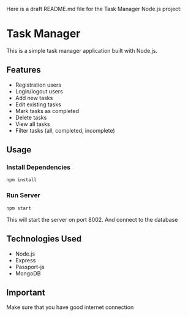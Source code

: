 Here is a draft README.md file for the Task Manager Node.js project:

# Task Manager

This is a simple task manager application built with Node.js.

## Features

-   Registration users
-   Login/logout users
-   Add new tasks
-   Edit existing tasks
-   Mark tasks as completed
-   Delete tasks
-   View all tasks
-   Filter tasks (all, completed, incomplete)

## Usage

### Install Dependencies

```
npm install
```

### Run Server

```
npm start
```

This will start the server on port 8002.
And connect to the database

## Technologies Used

-   Node.js
-   Express
-   Passport-js
-   MongoDB

## Important

Make sure that you have good internet connection
